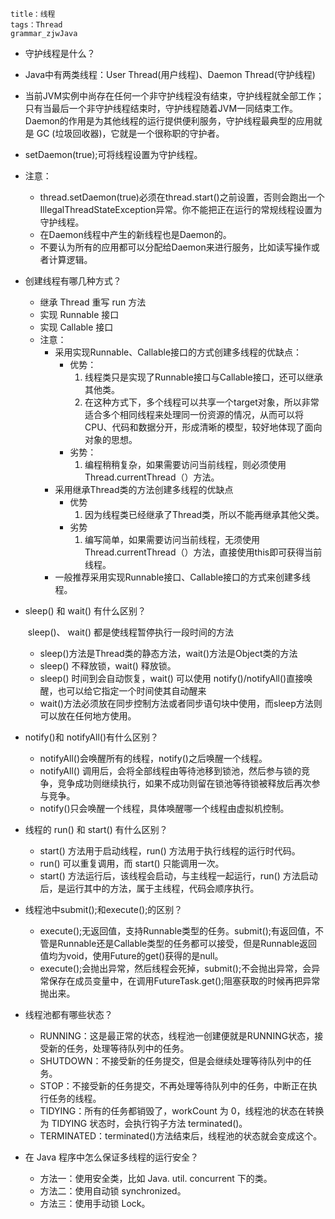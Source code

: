 ```
title：线程
tags：Thread
grammar_zjwJava
```

-  守护线程是什么？

  - Java中有两类线程：User Thread(用户线程)、Daemon Thread(守护线程) 
  - 当前JVM实例中尚存在任何一个非守护线程没有结束，守护线程就全部工作；只有当最后一个非守护线程结束时，守护线程随着JVM一同结束工作。Daemon的作用是为其他线程的运行提供便利服务，守护线程最典型的应用就是 GC (垃圾回收器)，它就是一个很称职的守护者。
  - setDaemon(true);可将线程设置为守护线程。
  - 注意：
    -  thread.setDaemon(true)必须在thread.start()之前设置，否则会跑出一个IllegalThreadStateException异常。你不能把正在运行的常规线程设置为守护线程。
    -  在Daemon线程中产生的新线程也是Daemon的。 
    -  不要认为所有的应用都可以分配给Daemon来进行服务，比如读写操作或者计算逻辑。 

- 创建线程有哪几种方式？

  - 继承 Thread 重写 run 方法
  - 实现 Runnable 接口
  - 实现 Callable 接口
  - 注意：
    - 采用实现Runnable、Callable接口的方式创建多线程的优缺点：
      - 优势：
        1. 线程类只是实现了Runnable接口与Callable接口，还可以继承其他类。
        2. 在这种方式下，多个线程可以共享一个target对象，所以非常适合多个相同线程来处理同一份资源的情况，从而可以将CPU、代码和数据分开，形成清晰的模型，较好地体现了面向对象的思想。
      - 劣势：
        1. 编程稍稍复杂，如果需要访问当前线程，则必须使用Thread.currentThread（）方法。
    - 采用继承Thread类的方法创建多线程的优缺点
      - 优势
        1. 因为线程类已经继承了Thread类，所以不能再继承其他父类。
      - 劣势
        1. 编写简单，如果需要访问当前线程，无须使用Thread.currentThread（）方法，直接使用this即可获得当前线程。
    - 一般推荐采用实现Runnable接口、Callable接口的方式来创建多线程。

- sleep() 和 wait() 有什么区别？

  ​		sleep()、 wait() 都是使线程暂停执行一段时间的方法

  - sleep()方法是Thread类的静态方法，wait()方法是Object类的方法
  - sleep() 不释放锁，wait() 释放锁。
  - sleep() 时间到会自动恢复，wait() 可以使用 notify()/notifyAll()直接唤醒，也可以给它指定一个时间使其自动醒来
  - wait()方法必须放在同步控制方法或者同步语句块中使用，而sleep方法则可以放在任何地方使用。
  
- notify()和 notifyAll()有什么区别？

  - notifyAll()会唤醒所有的线程，notify()之后唤醒一个线程。
  - notifyAll() 调用后，会将全部线程由等待池移到锁池，然后参与锁的竞争，竞争成功则继续执行，如果不成功则留在锁池等待锁被释放后再次参与竞争。
  -  notify()只会唤醒一个线程，具体唤醒哪一个线程由虚拟机控制。

-  线程的 run() 和 start() 有什么区别？

   -  start() 方法用于启动线程，run() 方法用于执行线程的运行时代码。
   -  run() 可以重复调用，而 start() 只能调用一次。
   -  start() 方法运行后，该线程会启动，与主线程一起运行，run() 方法启动后，是运行其中的方法，属于主线程，代码会顺序执行。
   
- 线程池中submit();和execute();的区别？

  -  execute();无返回值，支持Runnable类型的任务。submit();有返回值，不管是Runnable还是Callable类型的任务都可以接受，但是Runnable返回值均为void，使用Future的get()获得的是null。
  -  execute();会抛出异常，然后线程会死掉，submit();不会抛出异常，会异常保存在成员变量中，在调用FutureTask.get();阻塞获取的时候再把异常抛出来。

-  线程池都有哪些状态？

   - RUNNING：这是最正常的状态，线程池一创建便就是RUNNING状态，接受新的任务，处理等待队列中的任务。
   - SHUTDOWN：不接受新的任务提交，但是会继续处理等待队列中的任务。
   - STOP：不接受新的任务提交，不再处理等待队列中的任务，中断正在执行任务的线程。
   - TIDYING：所有的任务都销毁了，workCount 为 0，线程池的状态在转换为 TIDYING 状态时，会执行钩子方法 terminated()。
   - TERMINATED：terminated()方法结束后，线程池的状态就会变成这个。

-  在 Java 程序中怎么保证多线程的运行安全？

   - 方法一：使用安全类，比如 Java. util. concurrent 下的类。
   - 方法二：使用自动锁 synchronized。
   - 方法三：使用手动锁 Lock。